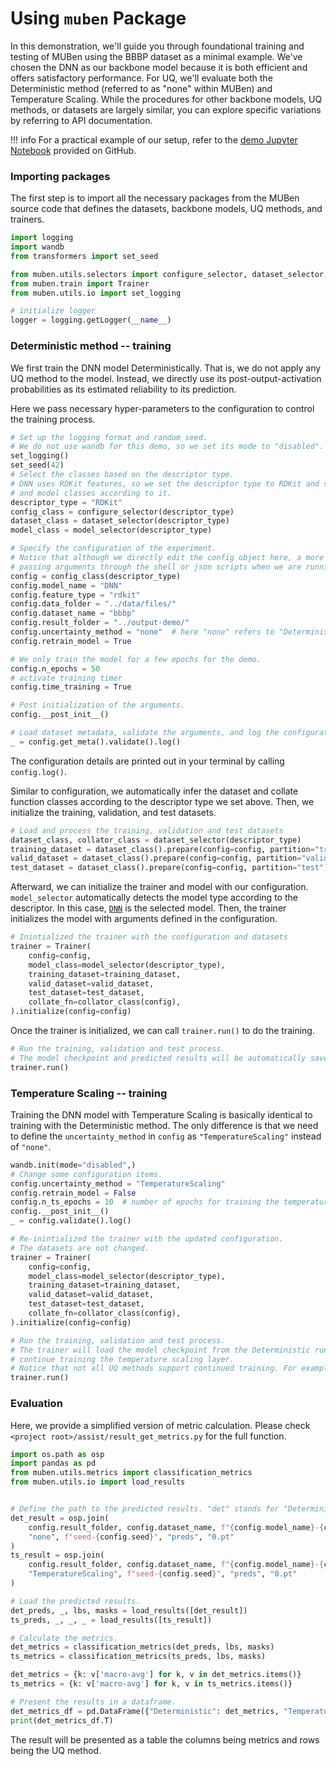 # Using `muben` Package

In this demonstration, we'll guide you through foundational training and testing of MUBen using the BBBP dataset as a minimal example.
We've chosen the DNN as our backbone model because it is both efficient and offers satisfactory performance.
For UQ, we'll evaluate both the Deterministic method (referred to as "none" within MUBen) and Temperature Scaling.
While the procedures for other backbone models, UQ methods, or datasets are largely similar, you can explore specific variations by referring to API documentation.

!!! info
    For a practical example of our setup, refer to the [demo Jupyter Notebook](https://github.com/Yinghao-Li/MUBen/blob/main/demo/demo.ipynb) provided on GitHub.


### Importing packages
The first step is to import all the necessary packages from the MUBen source code that defines the datasets, backbone models, UQ methods, and trainers.

```python
import logging
import wandb
from transformers import set_seed

from muben.utils.selectors import configure_selector, dataset_selector, model_selector
from muben.train import Trainer
from muben.utils.io import set_logging

# initialize logger
logger = logging.getLogger(__name__)
```

### Deterministic method -- training

We first train the DNN model Deterministically.
That is, we do not apply any UQ method to the model.
Instead, we directly use its post-output-activation probabilities as its estimated reliability to its prediction.

Here we pass necessary hyper-parameters to the configuration to control the training process.
```python
# Set up the logging format and random seed.
# We do not use wandb for this demo, so we set its mode to "disabled".
set_logging()
set_seed(42)
# Select the classes based on the descriptor type.
# DNN uses RDKit features, so we set the descriptor type to RDKit and select configuration, dataset,
# and model classes according to it.
descriptor_type = "RDKit"
config_class = configure_selector(descriptor_type)
dataset_class = dataset_selector(descriptor_type)
model_class = model_selector(descriptor_type)

# Specify the configuration of the experiment.
# Notice that although we directly edit the config object here, a more appropriate way of doing this is 
# passing arguments through the shell or json scripts when we are running the experiments through the terminal.
config = config_class(descriptor_type)
config.model_name = "DNN"
config.feature_type = "rdkit"
config.data_folder = "../data/files/"
config.dataset_name = "bbbp"
config.result_folder = "../output-demo/"
config.uncertainty_method = "none"  # here "none" refers to "Deterministic"
config.retrain_model = True

# We only train the model for a few epochs for the demo.
config.n_epochs = 50
# activate training timer
config.time_training = True

# Post initialization of the arguments.
config.__post_init__()

# Load dataset metadata, validate the arguments, and log the configuration.
_ = config.get_meta().validate().log()
```
The configuration details are printed out in your terminal by calling `config.log()`.


Similar to configuration, we automatically infer the dataset and collate function classes according to the descriptor type we set above.
Then, we initialize the training, validation, and test datasets.
```python
# Load and process the training, validation and test datasets
dataset_class, collator_class = dataset_selector(descriptor_type)
training_dataset = dataset_class().prepare(config=config, partition="train")
valid_dataset = dataset_class().prepare(config=config, partition="valid")
test_dataset = dataset_class().prepare(config=config, partition="test")
```

Afterward, we can initialize the trainer and model with our configuration.
`model_selector` automatically detects the model type according to the descriptor.
In this case, [`DNN`](https://github.com/Yinghao-Li/MUBen/blob/0972667c69a3543ce0f6c3ce7689407d97dac153/muben/model/dnn/dnn.py#L17) is the selected model.
Then, the trainer initializes the model with arguments defined in the configuration.

```python
# Inintialized the trainer with the configuration and datasets
trainer = Trainer(
    config=config,
    model_class=model_selector(descriptor_type),
    training_dataset=training_dataset,
    valid_dataset=valid_dataset,
    test_dataset=test_dataset,
    collate_fn=collator_class(config),
).initialize(config=config)
```

Once the trainer is initialized, we can call `trainer.run()` to do the training.

```python
# Run the training, validation and test process.
# The model checkpoint and predicted results will be automatically saved in the specified output folder.
trainer.run()
```

### Temperature Scaling -- training

Training the DNN model with Temperature Scaling is basically identical to training with the Deterministic method.
The only difference is that we need to define the `uncertainty_method` in `config` as `"TemperatureScaling"` instead of `"none"`.

```python
wandb.init(mode="disabled",)
# Change some configuration items.
config.uncertainty_method = "TemperatureScaling"
config.retrain_model = False
config.n_ts_epochs = 10  # number of epochs for training the temperature scaling layer.
config.__post_init__()
_ = config.validate().log()

# Re-inintialized the trainer with the updated configuration.
# The datasets are not changed.
trainer = Trainer(
    config=config,
    model_class=model_selector(descriptor_type),
    training_dataset=training_dataset,
    valid_dataset=valid_dataset,
    test_dataset=test_dataset,
    collate_fn=collator_class(config),
).initialize(config=config)

# Run the training, validation and test process.
# The trainer will load the model checkpoint from the Deterministic run and
# continue training the temperature scaling layer.
# Notice that not all UQ methods support continued training. For example, BBP requires training from scratch.
trainer.run()
```


### Evaluation
Here, we provide a simplified version of metric calculation.
Please check `<project root>/assist/result_get_metrics.py` for the full function.

```python
import os.path as osp
import pandas as pd
from muben.utils.metrics import classification_metrics
from muben.utils.io import load_results


# Define the path to the predicted results. "det" stands for "Deterministic"; "ts" stands for "Temperature Scaling".
det_result = osp.join(
    config.result_folder, config.dataset_name, f"{config.model_name}-{config.feature_type}",
    "none", f"seed-{config.seed}", "preds", "0.pt"
)
ts_result = osp.join(
    config.result_folder, config.dataset_name, f"{config.model_name}-{config.feature_type}",
    "TemperatureScaling", f"seed-{config.seed}", "preds", "0.pt"
)

# Load the predicted results.
det_preds, _, lbs, masks = load_results([det_result])
ts_preds, _, _, _ = load_results([ts_result])

# Calculate the metrics.
det_metrics = classification_metrics(det_preds, lbs, masks)
ts_metrics = classification_metrics(ts_preds, lbs, masks)

det_metrics = {k: v['macro-avg'] for k, v in det_metrics.items()}
ts_metrics = {k: v['macro-avg'] for k, v in ts_metrics.items()}

# Present the results in a dataframe.
det_metrics_df = pd.DataFrame({"Deterministic": det_metrics, "TemperatureScaling": ts_metrics})
print(det_metrics_df.T)
```

The result will be presented as a table the columns being metrics and rows being the UQ method.

